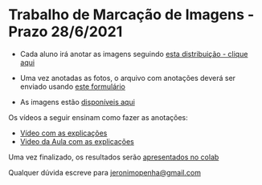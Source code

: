 # Trabalho de Marcação de Imagens - Prazo 28/6/2021

* Cada aluno irá anotar as imagens seguindo [esta distribuição - clique aqui](https://docs.google.com/spreadsheets/d/1yuqkoICLzbbJn0CJztKzaitfaZHM91Ns8DWyqZ9cwUA/edit?usp=sharing)

* Uma vez anotadas as fotos, o arquivo com anotações deverá ser enviado usando [este formulário]()

* As imagens estão [disponíveis aqui](https://github.com/lesc-ufv/inf792_images)

Os vídeos a seguir ensinam como fazer as anotações:
* [Vídeo com as explicações]()
* [Video da Aula com as explicações](https://youtu.be/sE0uv4b6Xgc)


Uma vez finalizado, os resultados serão [apresentados no colab]()

Qualquer dúvida escreve para jeronimopenha@gmail.com 

